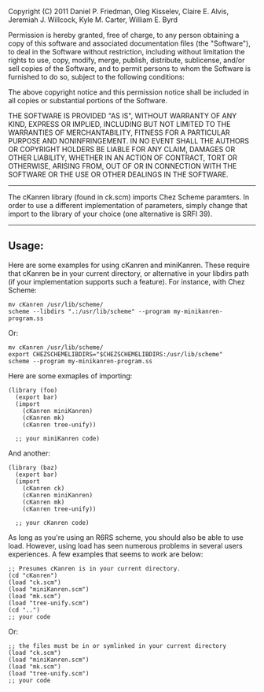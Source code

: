Copyright (C) 2011 Daniel P. Friedman, Oleg Kisselev,
Claire E. Alvis, Jeremiah J. Willcock, Kyle M. Carter, William E. Byrd

Permission is hereby granted, free of charge, to any person obtaining a copy
of this software and associated documentation files (the "Software"), to deal
in the Software without restriction, including without limitation the rights
to use, copy, modify, merge, publish, distribute, sublicense, and/or sell
copies of the Software, and to permit persons to whom the Software is
furnished to do so, subject to the following conditions:

The above copyright notice and this permission notice shall be included in
all copies or substantial portions of the Software.

THE SOFTWARE IS PROVIDED "AS IS", WITHOUT WARRANTY OF ANY KIND, EXPRESS OR
IMPLIED, INCLUDING BUT NOT LIMITED TO THE WARRANTIES OF MERCHANTABILITY,
FITNESS FOR A PARTICULAR PURPOSE AND NONINFRINGEMENT. IN NO EVENT SHALL THE
AUTHORS OR COPYRIGHT HOLDERS BE LIABLE FOR ANY CLAIM, DAMAGES OR OTHER
LIABILITY, WHETHER IN AN ACTION OF CONTRACT, TORT OR OTHERWISE, ARISING FROM,
OUT OF OR IN CONNECTION WITH THE SOFTWARE OR THE USE OR OTHER DEALINGS IN
THE SOFTWARE.


----------------------------------------------------------------------------

The cKanren library (found in ck.scm) imports Chez Scheme paramters. 
In order to use a different implementation of parameters, simply change 
that import to the library of your choice (one alternative is SRFI 39).

----------------------------------------------------------------------------

Usage:
-----

Here are some examples for using cKanren and miniKanren. These require
that cKanren be in your current directory, or alternative in your
libdirs path (if your implementation supports such a feature). For
instance, with Chez Scheme:

    mv cKanren /usr/lib/scheme/
    scheme --libdirs ".:/usr/lib/scheme" --program my-minikanren-program.ss

Or:

    mv cKanren /usr/lib/scheme/
    export CHEZSCHEMELIBDIRS="$CHEZSCHEMELIBDIRS:/usr/lib/scheme"
    scheme --program my-minikanren-program.ss

Here are some exmaples of importing:

    (library (foo)
      (export bar)
      (import 
        (cKanren miniKanren)
        (cKanren mk)
        (cKanren tree-unify))
      
      ;; your miniKanren code)

And another:

    (library (baz)
      (export bar)
      (import 
        (cKanren ck)
        (cKanren miniKanren)
        (cKanren mk)
        (cKanren tree-unify))
      
      ;; your cKanren code)

As long as you're using an R6RS scheme, you should also be able to use
load. However, using load has seen numerous problems in several users
experiences. A few examples that seems to work are below:

    ;; Presumes cKanren is in your current directory.
    (cd "cKanren")
    (load "ck.scm")
    (load "miniKanren.scm")
    (load "mk.scm")
    (load "tree-unify.scm")
    (cd "..")
    ;; your code

Or:

    ;; the files must be in or symlinked in your current directory
    (load "ck.scm")
    (load "miniKanren.scm")
    (load "mk.scm")
    (load "tree-unify.scm")
    ;; your code

